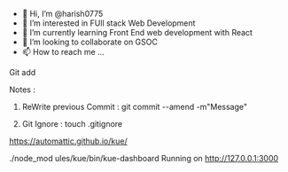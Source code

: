 - 👋 Hi, I’m @harish0775
- 👀 I’m interested in FUll stack Web Development
- 🌱 I’m currently learning Front End web development with React
- 💞️ I’m looking to collaborate on GSOC
- 📫 How to reach me ...

<!---
harish0775/harish0775 is a ✨ special ✨ repository because its `README.md` (this file) appears on your GitHub profile.
You can click the Preview link to take a look at your changes.
--->



  Git add














Notes :

1.  ReWrite previous Commit :   git commit --amend -m"Message"

2.  Git Ignore   : touch .gitignore

https://automattic.github.io/kue/

 ./node_mod
ules/kue/bin/kue-dashboard
Running on http://127.0.0.1:3000

